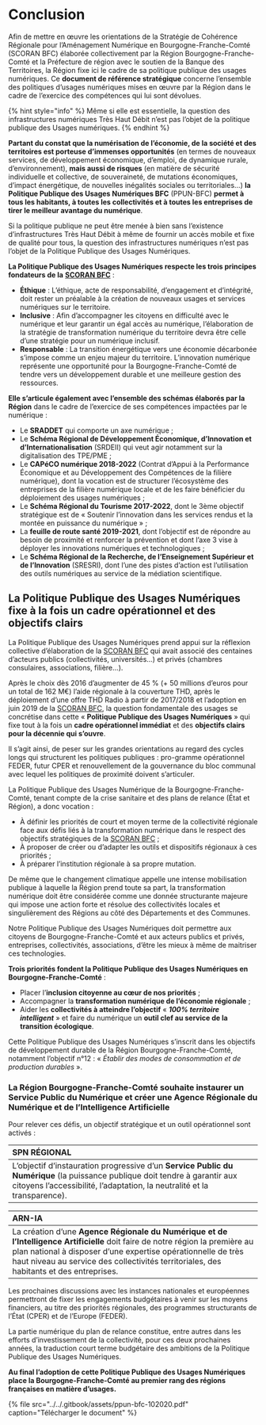 # Conclusion

Afin de mettre en œuvre les orientations de la Stratégie de Cohérence Régionale pour l’Aménagement Numérique en Bourgogne-Franche-Comté \(SCORAN BFC\) élaborée collectivement par la Région Bourgogne-Franche-Comté et la Préfecture de région avec le soutien de la Banque des Territoires, la Région fixe ici le cadre de sa politique publique des usages numériques. Ce **document de référence stratégique** concerne l’ensemble des politiques d’usages numériques mises en œuvre par la Région dans le cadre de l’exercice des compétences qui lui sont dévolues.

{% hint style="info" %}
Même si elle est essentielle, la question des infrastructures numériques Très Haut Débit n’est pas l’objet de la politique publique des Usages numériques.
{% endhint %}

**Partant du constat que la numérisation de l’économie, de la société et des territoires est porteuse d’immenses opportunités** \(en termes de nouveaux services, de développement économique, d’emploi, de dynamique rurale, d’environnement\), **mais aussi de risques** \(en matière de sécurité individuelle et collective, de souveraineté, de mutations économiques, d’impact énergétique, de nouvelles inégalités sociales ou territoriales…\) **la Politique Publique des Usages Numériques BFC** \(PPUN-BFC\) **permet à tous les habitants, à toutes les collectivités et à toutes les entreprises de tirer le meilleur avantage du numérique**. 

Si la politique publique ne peut être menée à bien sans l’existence d’infrastructures Très Haut Débit à même de fournir un accès mobile et fixe de qualité pour tous, la question des infrastructures numériques n’est pas l’objet de la Politique Publique des Usages Numériques.

**La Politique Publique des Usages Numériques respecte les trois principes fondateurs de la** [**SCORAN BFC**](../../strategie-regionale/scoran-bfc/) :

* **Éthique** : L’éthique, acte de responsabilité, d’engagement et d’intégrité, doit rester un préalable à la création de nouveaux usages et services numériques sur le territoire. 
* **Inclusive** : Afin d’accompagner les citoyens en difficulté avec le numérique et leur garantir un égal accès au numérique, l’élaboration de la stratégie de transformation numérique du territoire devra être celle d’une stratégie pour un numérique inclusif. 
* **Responsable** : La transition énergétique vers une économie décarbonée s’impose comme un enjeu majeur du territoire. L’innovation numérique représente une opportunité pour la Bourgogne-Franche-Comté de tendre vers un développement durable et une meilleure gestion des ressources.

**Elle s’articule également avec l’ensemble des schémas élaborés par la Région** dans le cadre de l’exercice de ses compétences impactées par le numérique :

* Le **SRADDET** qui comporte un axe numérique ;
* Le **Schéma Régional de Développement Économique, d’Innovation et d’Internationalisation** \(SRDEII\) qui veut agir notamment sur la digitalisation des TPE/PME ; 
* Le **CAPéCO numérique 2018-2022** \(Contrat d’Appui à la Performance Économique et au Développement des Compétences de la filière numérique\), dont la vocation est de structurer l’écosystème des entreprises de la filière numérique locale et de les faire bénéficier du déploiement des usages numériques ; 
* Le **Schéma Régional du Tourisme 2017-2022**, dont le 3ème objectif stratégique est de « Soutenir l’innovation dans les services rendus et la montée en puissance du numérique » ; 
* La **feuille de route santé 2019-2021**, dont l’objectif est de répondre au besoin de proximité et renforcer la prévention et dont l’axe 3 vise à déployer les innovations numériques et technologiques ; 
* Le **Schéma Régional de la Recherche, de l’Enseignement Supérieur et de l’Innovation** \(SRESRI\), dont l’une des pistes d’action est l’utilisation des outils numériques au service de la médiation scientifique.

## La Politique Publique des Usages Numériques fixe à la fois un cadre opérationnel et des objectifs clairs

La Politique Publique des Usages Numériques prend appui sur la réflexion collective d’élaboration de la [SCORAN BFC](../../strategie-regionale/scoran-bfc/) qui avait associé des centaines d’acteurs publics \(collectivités, universités...\) et privés \(chambres consulaires, associations, filière...\). 

Après le choix dès 2016 d’augmenter de 45 % \(+ 50 millions d’euros pour un total de 162 M€\) l’aide régionale à la couverture THD, après le déploiement d’une offre THD Radio à partir de 2017/2018 et l’adoption en juin 2019 de la [SCORAN BFC](../../strategie-regionale/scoran-bfc/), la question fondamentale des usages se concrétise dans cette « **Politique Publique des Usages Numériques** » qui fixe tout à la fois un **cadre opérationnel immédiat** et des **objectifs clairs pour la décennie qui s’ouvre**. 

Il s’agit ainsi, de peser sur les grandes orientations au regard des cycles longs qui structurent les politiques publiques : pro-gramme opérationnel FEDER, futur CPER et renouvellement de la gouvernance du bloc communal avec lequel les politiques de proximité doivent s’articuler.

La Politique Publique des Usages Numérique de la Bourgogne-Franche-Comté, tenant compte de la crise sanitaire et des plans de relance \(État et Région\), a donc vocation : 

* À définir les priorités de court et moyen terme de la collectivité régionale face aux défis liés à la transformation numérique dans le respect des objectifs stratégiques de la [SCORAN BFC](../../strategie-regionale/scoran-bfc/) ; 
* À proposer de créer ou d’adapter les outils et dispositifs régionaux à ces priorités ; 
* À préparer l’institution régionale à sa propre mutation. 

De même que le changement climatique appelle une intense mobilisation publique à laquelle la Région prend toute sa part, la transformation numérique doit être considérée comme une donnée structurante majeure qui impose une action forte et résolue des collectivités locales et singulièrement des Régions au côté des Départements et des Communes. 

Notre Politique Publique des Usages Numériques doit permettre aux citoyens de Bourgogne-Franche-Comté et aux acteurs publics et privés, entreprises, collectivités, associations, d’être les mieux à même de maitriser ces technologies.

**Trois priorités fondent la Politique Publique des Usages Numériques en Bourgogne-Franche-Comté** : 

* Placer l’**inclusion citoyenne au cœur de nos priorités** ; 
* Accompagner la **transformation numérique de l’économie régionale** ;
* Aider les **collectivités à atteindre l’objectif** « _**100% territoire intelligent**_ » et faire du numérique un **outil clef au service de la transition écologique**. 

Cette Politique Publique des Usages Numériques s’inscrit dans les objectifs de développement durable de la Région Bourgogne-Franche-Comté, notamment l’objectif n°12 : « _Établir des modes de consommation et de production durables_ ».

### La Région Bourgogne-Franche-Comté souhaite instaurer un Service Public du Numérique et créer une Agence Régionale du Numérique et de l’Intelligence Artificielle

Pour relever ces défis, un objectif stratégique et un outil opérationnel sont activés :

| **SPN RÉGIONAL** |
| :--- |
| L’objectif d’instauration progressive d’un **Service Public du Numérique** \(la puissance publique doit tendre à garantir aux citoyens l’accessibilité, l’adaptation, la neutralité et la transparence\). |

| **ARN-IA** |
| :--- |
| La création d’une **Agence Régionale du Numérique et de l’Intelligence Artificielle** doit faire de notre région la première au plan national à disposer d’une expertise opérationnelle de très haut niveau au service des collectivités territoriales, des habitants et des entreprises.  |

Les prochaines discussions avec les instances nationales et européennes permettront de fixer les engagements budgétaires à venir sur les moyens financiers, au titre des priorités régionales, des programmes structurants de l’État \(CPER\) et de l’Europe \(FEDER\). 

La partie numérique du plan de relance constitue, entre autres dans les efforts d’investissement de la collectivité, pour ces deux prochaines années, la traduction court terme budgétaire des ambitions de la Politique Publique des Usages Numériques. 

**Au final l’adoption de cette Politique Publique des Usages Numériques place la Bourgogne-Franche-Comté au premier rang des régions françaises en matière d’usages.**

{% file src="../../.gitbook/assets/ppun-bfc-102020.pdf" caption="Télécharger le document" %}

